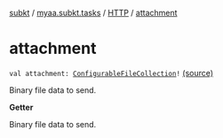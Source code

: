 [subkt](../../index.md) / [myaa.subkt.tasks](../index.md) / [HTTP](index.md) / [attachment](./attachment.md)

# attachment

`val attachment: `[`ConfigurableFileCollection`](https://docs.gradle.org/current/javadoc/org/gradle/api/file/ConfigurableFileCollection.html)`!` [(source)](https://github.com/Myaamori/SubKt/blob/0.1.7/src/main/kotlin/myaa/subkt/tasks/tasks.kt#L1437)

Binary file data to send.

**Getter**

Binary file data to send.

